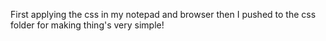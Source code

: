 First applying the css in my notepad and browser then I pushed to the css folder for making thing's very simple!

